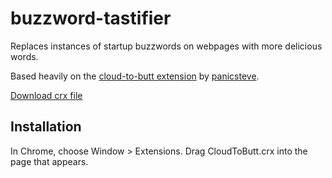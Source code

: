 buzzword-tastifier
==================

Replaces instances of startup buzzwords on webpages with more delicious words.

Based heavily on the [cloud-to-butt extension](https://github.com/panicsteve/cloud-to-butt) by [panicsteve](https://github.com/panicsteve).

[Download crx file](https://github.com/claysmalley/buzzword-tastifier/blob/master/buzzword-tastifier.crx)

Installation
------------

In Chrome, choose Window > Extensions.  Drag CloudToButt.crx into the page that appears.
